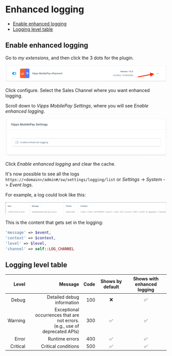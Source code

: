 <!-- START_METADATA
---
title: Enhanced logging
sidebar_label: Enhanced logging
description: Enable enhanced logging.
pagination_next: null
pagination_prev: null
---
END_METADATA -->

# Enhanced logging

<!-- START_COMMENT -->
- [Enable enhanced logging](#enable-enhanced-logging)
- [Logging level table](#logging-level-table)
<!-- END_COMMENT -->

## Enable enhanced logging

Go to *my extensions*, and then click the 3 dots for the plugin.

![Configure plugin](./images/installation/plugin_configure.png)

Click configure. Select the Sales Channel where you want enhanced logging.

Scroll down to *Vipps MobilePay Settings*, where you will see *Enable enhanced logging*.

![Enable enhanced logging](./images/enhanced_logging/plugin_enhanced_logging.png)

Click *Enable enhanced logging* and clear the cache.

It's now possible to see all the logs `https://<domain>/admin#/sw/settings/logging/list` or *Settings* -> *System* -> *Event logs*.

For example, a log could look like this:

![Example log](./images/enhanced_logging/plugin_log_example.png)

This is the content that gets set in the logging:

```php
'message' => $event,
'context' => $context,
'level' => $level,
'channel' => self::LOG_CHANNEL
```

## Logging level table

|    Level |                                                                     Message | Code |  Shows by default  |  Shows with enhanced logging  |
|---------:|----------------------------------------------------------------------------:|-----:|:------------------:|:-----------------------------:|
|    Debug |                                                  Detailed debug information |  100 |         ❌          |               ✅               |
|  Warning | Exceptional occurrences that are not errors.<br/> (e.g., use of deprecated APIs) |  300 |         ✅          |               ✅               |
|    Error |                                                              Runtime errors |  400 |         ✅          |               ✅               |
| Critical |                                                         Critical conditions |  500 |         ✅          |               ✅               |
